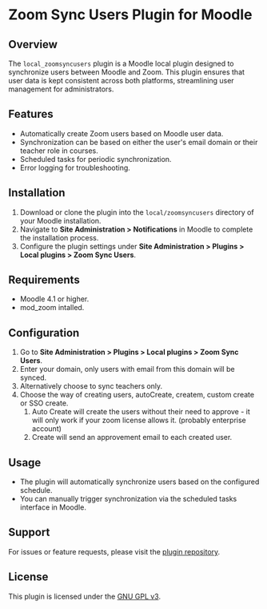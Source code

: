 # Zoom Sync Users Plugin for Moodle

## Overview

The `local_zoomsyncusers` plugin is a Moodle local plugin designed to synchronize users between Moodle and Zoom. This plugin ensures that user data is kept consistent across both platforms, streamlining user management for administrators.

## Features

- Automatically create Zoom users based on Moodle user data.
- Synchronization can be based on either the user's email domain or their teacher role in courses.
- Scheduled tasks for periodic synchronization.
- Error logging for troubleshooting.

## Installation

1. Download or clone the plugin into the `local/zoomsyncusers` directory of your Moodle installation.
2. Navigate to **Site Administration > Notifications** in Moodle to complete the installation process.
3. Configure the plugin settings under **Site Administration > Plugins > Local plugins > Zoom Sync Users**.

## Requirements

- Moodle 4.1 or higher.
- mod_zoom intalled.

## Configuration

1. Go to **Site Administration > Plugins > Local plugins > Zoom Sync Users**.
2. Enter your domain, only users with email from this domain will be synced.
3. Alternatively choose to sync teachers only.
4. Choose the way of creating users, autoCreate, createm, custom create or SSO create.
    1. Auto Create will create the users without their need to approve - it will only work if your zoom license allows it. (probably enterprise account)
    2. Create will send an approvement email to each created user.

## Usage

- The plugin will automatically synchronize users based on the configured schedule.
- You can manually trigger synchronization via the scheduled tasks interface in Moodle.

## Support

For issues or feature requests, please visit the [plugin repository](https://github.com/yedidiaklein/moodle-local_zoomsyncusers).

## License

This plugin is licensed under the [GNU GPL v3](https://www.gnu.org/licenses/gpl-3.0.html).